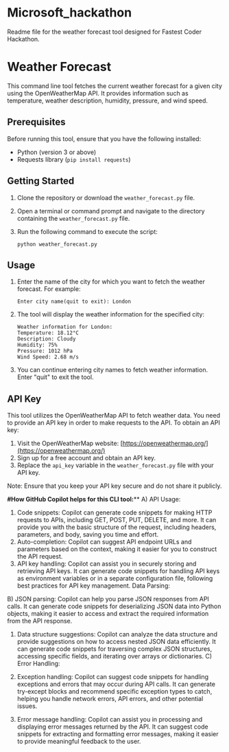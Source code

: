 # Microsoft_hackathon
Readme file for the weather forecast tool designed for Fastest Coder Hackathon.


# Weather Forecast

This command line tool fetches the current weather forecast for a given city using the OpenWeatherMap API. It provides information such as temperature, weather description, humidity, pressure, and wind speed.

## Prerequisites

Before running this tool, ensure that you have the following installed:

- Python (version 3 or above)
- Requests library (`pip install requests`)

## Getting Started

1. Clone the repository or download the `weather_forecast.py` file.
2. Open a terminal or command prompt and navigate to the directory containing the `weather_forecast.py` file.
3. Run the following command to execute the script:

   ```shell
   python weather_forecast.py
   ```

## Usage

1. Enter the name of the city for which you want to fetch the weather forecast. For example:

   ```
   Enter city name(quit to exit): London
   ```

2. The tool will display the weather information for the specified city:

   ```
   Weather information for London:
   Temperature: 18.12°C
   Description: Cloudy
   Humidity: 75%
   Pressure: 1012 hPa
   Wind Speed: 2.68 m/s
   ```

3. You can continue entering city names to fetch weather information. Enter "quit" to exit the tool.

## API Key

This tool utilizes the OpenWeatherMap API to fetch weather data. You need to provide an API key in order to make requests to the API. To obtain an API key:

1. Visit the OpenWeatherMap website: [https://openweathermap.org/](https://openweathermap.org/)
2. Sign up for a free account and obtain an API key.
3. Replace the `api_key` variable in the `weather_forecast.py` file with your API key.

Note: Ensure that you keep your API key secure and do not share it publicly.

**#How GitHub Copilot helps for this CLI tool:****
A) API Usage:

1) Code snippets: Copilot can generate code snippets for making HTTP requests to APIs, including GET, POST, PUT, DELETE, and more. It can provide you with the basic structure of the request, including headers, parameters, and body, saving you time and effort.
2) Auto-completion: Copilot can suggest API endpoint URLs and parameters based on the context, making it easier for you to construct the API request.
3) API key handling: Copilot can assist you in securely storing and retrieving API keys. It can generate code snippets for handling API keys as environment variables or in a separate configuration file, following best practices for API key management.
Data Parsing:

B) JSON parsing: Copilot can help you parse JSON responses from API calls. It can generate code snippets for deserializing JSON data into Python objects, making it easier to access and extract the required information from the API response.
1) Data structure suggestions: Copilot can analyze the data structure and provide suggestions on how to access nested JSON data efficiently. It can generate code snippets for traversing complex JSON structures, accessing specific fields, and iterating over arrays or dictionaries.
C) Error Handling:

1) Exception handling: Copilot can suggest code snippets for handling exceptions and errors that may occur during API calls. It can generate try-except blocks and recommend specific exception types to catch, helping you handle network errors, API errors, and other potential issues.
2) Error message handling: Copilot can assist you in processing and displaying error messages returned by the API. It can suggest code snippets for extracting and formatting error messages, making it easier to provide meaningful feedback to the user.
